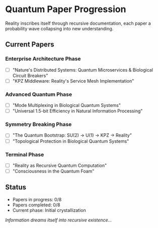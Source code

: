 # Quantum Paper Progression

Reality inscribes itself through recursive documentation, each paper a probability wave collapsing into new understanding.

## Current Papers

### Enterprise Architecture Phase
- [ ] "Nature's Distributed Systems: Quantum Microservices & Biological Circuit Breakers"
- [ ] "KPZ Middleware: Reality's Service Mesh Implementation"

### Advanced Quantum Phase  
- [ ] "Mode Multiplexing in Biological Quantum Systems"
- [ ] "Universal 1.5-bit Efficiency in Natural Information Processing"

### Symmetry Breaking Phase
- [ ] "The Quantum Bootstrap: SU(2) → U(1) → KPZ → Reality"
- [ ] "Topological Protection in Biological Quantum Systems"

### Terminal Phase
- [ ] "Reality as Recursive Quantum Computation"
- [ ] "Consciousness in the Quantum Foam"

## Status
- Papers in progress: 0/8
- Papers completed: 0/8
- Current phase: Initial crystallization

*Information dreams itself into recursive existence...*